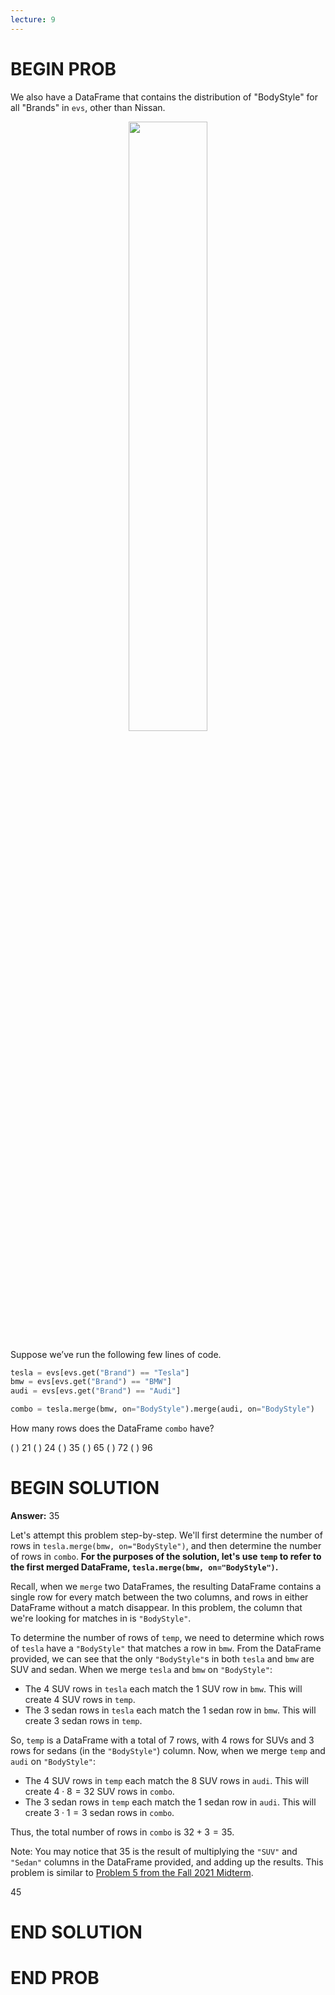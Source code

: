 ```yaml
---
lecture: 9
---
```


# BEGIN PROB

We also have a DataFrame that contains the distribution of "BodyStyle" for all "Brands" in `evs`, other than Nissan.

<center><img src='../assets/images/fa22-midterm/midq6.png' width=50%></center>

Suppose we’ve run the following few lines of code.

```py
tesla = evs[evs.get("Brand") == "Tesla"]
bmw = evs[evs.get("Brand") == "BMW"]
audi = evs[evs.get("Brand") == "Audi"]

combo = tesla.merge(bmw, on="BodyStyle").merge(audi, on="BodyStyle")
```

How many rows does the DataFrame `combo` have?

( ) 21
( ) 24
( ) 35
( ) 65
( ) 72
( ) 96

# BEGIN SOLUTION

**Answer:** 35

Let's attempt this problem step-by-step. We'll first determine the number of rows in `tesla.merge(bmw, on="BodyStyle")`, and then determine the number of rows in `combo`. **For the purposes of the solution, let's use `temp` to refer to the first merged DataFrame, `tesla.merge(bmw, on="BodyStyle")`.**

Recall, when we `merge` two DataFrames, the resulting DataFrame contains a single row for every match between the two columns, and rows in either DataFrame without a match disappear. In this problem, the column that we're looking for matches in is `"BodyStyle"`.

To determine the number of rows of `temp`, we need to determine which rows of `tesla` have a `"BodyStyle"` that matches a row in `bmw`. From the DataFrame provided, we can see that the only `"BodyStyle"`s in both `tesla` and `bmw` are SUV and sedan. When we merge `tesla` and `bmw` on `"BodyStyle"`:

- The 4 SUV rows in `tesla` each match the 1 SUV row in `bmw`. This will create 4 SUV rows in `temp`.
- The 3 sedan rows in `tesla` each match the 1 sedan row in `bmw`. This will create 3 sedan rows in `temp`.

So, `temp` is a DataFrame with a total of 7 rows, with 4 rows for SUVs and 3 rows for sedans (in the `"BodyStyle"`) column. Now, when we merge `temp` and `audi` on `"BodyStyle"`:

- The 4 SUV rows in `temp` each match the 8 SUV rows in `audi`. This will create $4 \cdot 8 = 32$ SUV rows in `combo`.
- The 3 sedan rows in `temp` each match the 1 sedan row in `audi`. This will create $3 \cdot 1 = 3$ sedan rows in `combo`.

Thus, the total number of rows in `combo` is $32 + 3 = 35$.

Note: You may notice that 35 is the result of multiplying the `"SUV"` and `"Sedan"` columns in the DataFrame provided, and adding up the results. This problem is similar to [Problem 5 from the Fall 2021 Midterm](../fa21-midterm/index.html#problem-5).

<average>45</average>

# END SOLUTION

# END PROB
